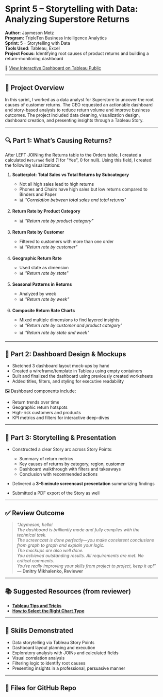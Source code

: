 # Sprint 5 – Storytelling with Data: Analyzing Superstore Returns

**Author:** Jaymeson Metz  
**Program:** TripleTen Business Intelligence Analytics  
**Sprint:** 5 – Storytelling with Data  
**Tools Used:** Tableau, Excel  
**Project Focus:** Identifying root causes of product returns and building a return-monitoring dashboard  

🔗 [View Interactive Dashboard on Tableau Public](https://public.tableau.com/app/profile/jaymeson.metz/viz/metz_sprint5_project/Returnratebyproductcategory)

---

## 🧠 Project Overview

In this sprint, I worked as a data analyst for Superstore to uncover the root causes of customer returns. The CEO requested an actionable dashboard and story-based analysis to reduce return volume and improve business outcomes. The project included data cleaning, visualization design, dashboard creation, and presenting insights through a Tableau Story.

---

## 🔍 Part 1: What’s Causing Returns?

After LEFT JOINing the Returns table to the Orders table, I created a calculated `Returned` field (1 for "Yes", 0 for null). Using this field, I created the following visualizations:

1. **Scatterplot: Total Sales vs Total Returns by Subcategory**  
   - Not all high sales lead to high returns  
   - Phones and Chairs have high sales but low returns compared to Binders and Paper  
   - 📊 *"Correlation between total sales and total returns"*

2. **Return Rate by Product Category**  
   - 📊 *"Return rate by product category"*

3. **Return Rate by Customer**  
   - Filtered to customers with more than one order  
   - 📊 *"Return rate by customer"*

4. **Geographic Return Rate**  
   - Used state as dimension  
   - 📊 *"Return rate by state"*

5. **Seasonal Patterns in Returns**  
   - Analyzed by week  
   - 📊 *"Return rate by week"*

6. **Composite Return Rate Charts**  
   - Mixed multiple dimensions to find layered insights  
   - 📊 *"Return rate by customer and product category"*  
   - 📊 *"Return rate by state and week"*

---

## 🧰 Part 2: Dashboard Design & Mockups

- Sketched 3 dashboard layout mock-ups by hand
- Created a wireframe/template in Tableau using empty containers
- Built and finalized the dashboard using previously created worksheets
- Added titles, filters, and styling for executive readability

🖼️ Dashboard components include:
- Return trends over time
- Geographic return hotspots
- High-risk customers and products
- KPI metrics and filters for interactive deep-dives

---

## 🎯 Part 3: Storytelling & Presentation

- Constructed a clear Story arc across Story Points:
  - Summary of return metrics
  - Key causes of returns by category, region, customer
  - Dashboard walkthrough with filters and takeaways
  - Conclusion with recommended actions

- Delivered a **3–5 minute screencast presentation** summarizing findings
- Submitted a PDF export of the Story as well

---

## ✅ Review Outcome

> _“Jaymeson, hello!  
> The dashboard is brilliantly made and fully complies with the technical task.  
> The screencast is done perfectly—you make consistent conclusions from graph to graph and explain your logic.  
> The mockups are also well done.  
> You achieved outstanding results. All requirements are met. No critical comments.  
> You're really improving your skills from project to project, keep it up!”_  
> — **Dmitry Mikhalenko, Reviewer**

---

## 📚 Suggested Resources (from reviewer)

- **[Tableau Tips and Tricks](https://www.tableaufit.com/)**
- **[How to Select the Right Chart Type](https://www.tableau.com/learn/articles/chart-type)**

---

## 🚀 Skills Demonstrated

- Data storytelling via Tableau Story Points  
- Dashboard layout planning and execution  
- Exploratory analysis with JOINs and calculated fields  
- Visual correlation analysis  
- Filtering logic to identify root causes  
- Presenting insights in a professional, persuasive manner

---

## 📎 Files for GitHub Repo
